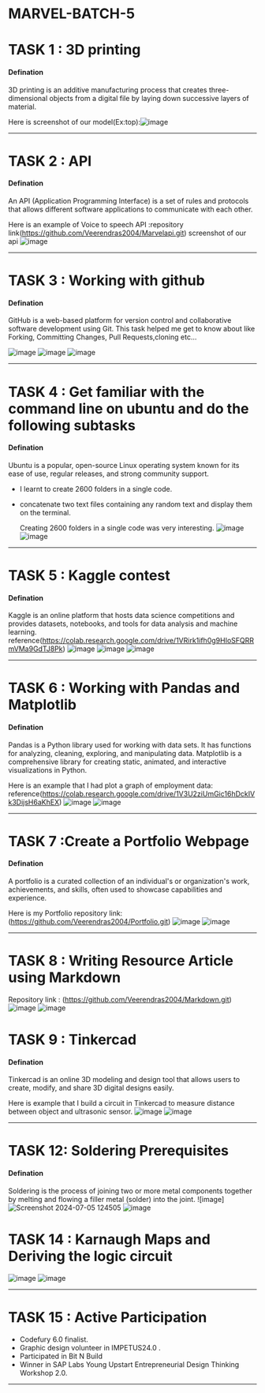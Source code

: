 # MARVEL-BATCH-5

# TASK 1 : 3D printing

#### Defination
3D printing is an additive manufacturing process that creates three-dimensional objects from a digital file by laying down successive layers of material.

Here is screenshot of our model(Ex:top):![image](https://github.com/Veerendras2004/MARVEL-BATCH-5/blob/main/3dprint.jpg?raw=true)

***

# TASK 2 : API

#### Defination
An API (Application Programming Interface) is a set of rules and protocols that allows different software applications to communicate with each other.

Here is an example of Voice to speech API :repository link(https://github.com/Veerendras2004/Marvelapi.git)
screenshot of our api ![image](https://raw.githubusercontent.com/Veerendras2004/MARVEL-BATCH-5/4c1d77f89bb1a85efec56d0bd8038b41957d66d3/api.png)

***

# TASK 3 : Working with github

#### Defination
GitHub is a web-based platform for version control and collaborative software development using Git.
This task helped me get to know about  like Forking, Committing Changes, Pull Requests,cloning etc...

![image](https://raw.githubusercontent.com/Veerendras2004/MARVEL-BATCH-5/f8cadf6989baad051270bc5cc47eaad4987238e1/git1.png)
![image](https://raw.githubusercontent.com/Veerendras2004/MARVEL-BATCH-5/f8cadf6989baad051270bc5cc47eaad4987238e1/git2.png)
![image](https://github.com/Veerendras2004/MARVEL-BATCH-5/blob/main/clone.png?raw=true)

***

# TASK 4 : Get familiar with the command line on ubuntu and do the following subtasks

#### Defination
Ubuntu is a popular, open-source Linux operating system known for its ease of use, regular releases, and strong community support.

* I learnt to create 2600 folders in a single code.
* concatenate two text files containing any random text and display them on the terminal.

  Creating 2600 folders in a single code was very interesting.
![image](https://raw.githubusercontent.com/Veerendras2004/MARVEL-BATCH-5/b19c220ed0866a70e5d4931cfdb6616591b90e45/ubuntu1.jpg)
![image](https://raw.githubusercontent.com/Veerendras2004/MARVEL-BATCH-5/b19c220ed0866a70e5d4931cfdb6616591b90e45/ubuntu2.jpg)

***

# TASK 5 : Kaggle contest

#### Defination
Kaggle is an online platform that hosts data science competitions and provides datasets, notebooks, and tools for data analysis and machine learning.
reference(https://colab.research.google.com/drive/1VRirk1ifh0g9HIoSFQRRmVMa9GdTJ8Pk)
![image](https://raw.githubusercontent.com/Veerendras2004/MARVEL-BATCH-5/18fa0586be60f1d18f350f83dc90d9ed4a49f1c8/kag.png)
![image](https://raw.githubusercontent.com/Veerendras2004/MARVEL-BATCH-5/4c1d77f89bb1a85efec56d0bd8038b41957d66d3/kaggle.png)
![image](https://raw.githubusercontent.com/Veerendras2004/MARVEL-BATCH-5/f6150e85aa39792217a6890ba67747e93adb46bc/kaggle2.png)

***

# TASK 6 : Working with Pandas and Matplotlib

#### Defination
Pandas is a Python library used for working with data sets. It has functions for analyzing, cleaning, exploring, and manipulating data. Matplotlib is a comprehensive library for creating static, animated, and interactive visualizations in Python.

Here is an example that I had plot a graph of employment data: reference(https://colab.research.google.com/drive/1V3U2ziUmGic16hDckIVk3DijsH6aKhEX)
![image](https://github.com/Veerendras2004/MARVEL-BATCH-5/blob/main/Screenshot%202024-07-05%20121122.png?raw=true)
![image](https://github.com/Veerendras2004/MARVEL-BATCH-5/blob/main/Screenshot%202024-07-05%20121134.png?raw=true)

***

# TASK 7 :Create a Portfolio Webpage

#### Defination

A portfolio is a curated collection of an individual's or organization's work, achievements, and skills, often used to showcase capabilities and experience.

Here is my Portfolio repository link:(https://github.com/Veerendras2004/Portfolio.git)
![image](https://raw.githubusercontent.com/Veerendras2004/MARVEL-BATCH-5/18fa0586be60f1d18f350f83dc90d9ed4a49f1c8/port1.png)
![image](https://raw.githubusercontent.com/Veerendras2004/MARVEL-BATCH-5/18fa0586be60f1d18f350f83dc90d9ed4a49f1c8/port2.png)



***
# TASK 8 : Writing Resource Article using Markdown
Repository link : (https://github.com/Veerendras2004/Markdown.git)
![image](https://raw.githubusercontent.com/Veerendras2004/MARVEL-BATCH-5/a10a950c8f978ed8633dfa33a0884366c3724955/md1.png)
![image](https://raw.githubusercontent.com/Veerendras2004/MARVEL-BATCH-5/a10a950c8f978ed8633dfa33a0884366c3724955/md2.png)

# TASK 9 : Tinkercad

#### Defination

Tinkercad is an online 3D modeling and design tool that allows users to create, modify, and share 3D digital designs easily.

Here is example that I build a circuit in Tinkercad to measure distance between object and ultrasonic sensor.
![image](https://github.com/Veerendras2004/MARVEL-BATCH-5/blob/main/Screenshot%202024-07-05%20123125.png?raw=true)
![image](https://github.com/Veerendras2004/MARVEL-BATCH-5/blob/main/Screenshot%202024-07-05%20124016.png?raw=true)


***

# TASK 12: Soldering Prerequisites

#### Defination
Soldering is the process of joining two or more metal components together by melting and flowing a filler metal (solder) into the joint.
![image]![Screenshot 2024-07-05 124505](https://github.com/Veerendras2004/MARVEL-BATCH-5/assets/147142546/890b17dd-7623-47de-9462-4d559150d868)
![image](https://raw.githubusercontent.com/Veerendras2004/MARVEL-BATCH-5/f6150e85aa39792217a6890ba67747e93adb46bc/sold2.png)





# TASK 14 : Karnaugh Maps and Deriving the logic circuit

![image](https://raw.githubusercontent.com/Veerendras2004/MARVEL-BATCH-5/f6150e85aa39792217a6890ba67747e93adb46bc/alram.png)
![image](https://github.com/Veerendras2004/MARVEL-BATCH-5/blob/main/WhatsApp%20Image%202024-07-05%20at%2022.03.11_42468436.jpg?raw=true)




***

# TASK 15 : Active Participation

* Codefury 6.0 finalist.
* Graphic design volunteer in IMPETUS24.0 .
* Participated in Bit N Build
* Winner in SAP Labs Young Upstart Entrepreneurial Design Thinking Workshop 2.0.






***






  

  


